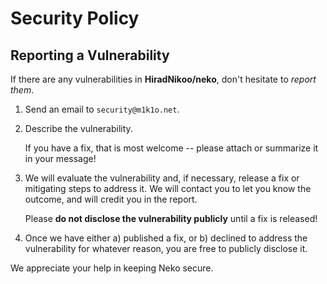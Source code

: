 # Security Policy

## Reporting a Vulnerability

If there are any vulnerabilities in **HiradNikoo/neko**, don't hesitate to _report them_.

1. Send an email to `security@m1k1o.net`.

2. Describe the vulnerability.

   If you have a fix, that is most welcome -- please attach or summarize it in your message!

3. We will evaluate the vulnerability and, if necessary, release a fix or mitigating steps to address it. We will contact you to let you know the outcome, and will credit you in the report.

   Please **do not disclose the vulnerability publicly** until a fix is released!

4. Once we have either a) published a fix, or b) declined to address the vulnerability for whatever reason, you are free to publicly disclose it.

We appreciate your help in keeping Neko secure.
